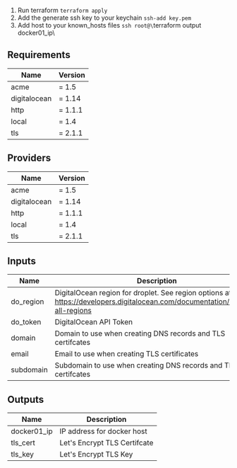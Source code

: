 1. Run terraform `terraform apply`  
1. Add the generate ssh key to your keychain `ssh-add key.pem`  
1. Add host to your known\_hosts files `ssh root@\`terraform output docker01\_ip\

## Requirements

| Name | Version |
|------|---------|
| acme | = 1.5 |
| digitalocean | = 1.14 |
| http | = 1.1.1 |
| local | = 1.4 |
| tls | = 2.1.1 |

## Providers

| Name | Version |
|------|---------|
| acme | = 1.5 |
| digitalocean | = 1.14 |
| http | = 1.1.1 |
| local | = 1.4 |
| tls | = 2.1.1 |

## Inputs

| Name | Description | Type | Default | Required |
|------|-------------|------|---------|:--------:|
| do\_region | DigitalOcean region for droplet. See region options at https://developers.digitalocean.com/documentation/v2/#list-all-regions | `string` | `"sfo2"` | no |
| do\_token | DigitalOcean API Token | `string` | n/a | yes |
| domain | Domain to use when creating DNS records and TLS certifcates | `string` | `"sampleinfra.com"` | no |
| email | Email to use when creating TLS certificates | `string` | n/a | yes |
| subdomain | Subdomain to use when creating DNS records and TLS certifcates | `string` | `"echo"` | no |

## Outputs

| Name | Description |
|------|-------------|
| docker01\_ip | IP address for docker host |
| tls\_cert | Let's Encrypt TLS Certifcate |
| tls\_key | Let's Encrypt TLS Key |

